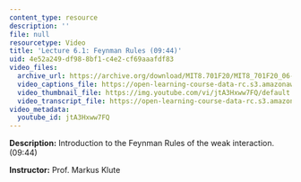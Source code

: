 ```yaml
---
content_type: resource
description: ''
file: null
resourcetype: Video
title: 'Lecture 6.1: Feynman Rules (09:44)'
uid: 4e52a249-df98-8bf1-c4e2-cf69aaafdf83
video_files:
  archive_url: https://archive.org/download/MIT8.701F20/MIT8_701F20_06-01_feynman_300k.mp4
  video_captions_file: https://open-learning-course-data-rc.s3.amazonaws.com/8-701-introduction-to-nuclear-and-particle-physics-fall-2020/572c2511c98054c3b8e812e38d5ab975_jtA3Hxww7FQ.vtt
  video_thumbnail_file: https://img.youtube.com/vi/jtA3Hxww7FQ/default.jpg
  video_transcript_file: https://open-learning-course-data-rc.s3.amazonaws.com/8-701-introduction-to-nuclear-and-particle-physics-fall-2020/abc999cd89693e4daef7e4401ff945aa_jtA3Hxww7FQ.pdf
video_metadata:
  youtube_id: jtA3Hxww7FQ
---
```


**Description:** Introduction to the Feynman Rules of the weak interaction. (09:44)

**Instructor:** Prof. Markus Klute